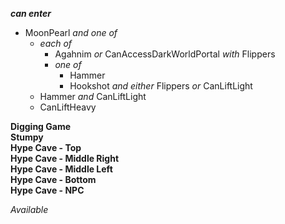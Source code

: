 ﻿***can enter***

- MoonPearl *and one of*
  - *each of*
    - Agahnim *or* CanAccessDarkWorldPortal *with* Flippers
    - *one of*
      - Hammer
      - Hookshot *and either* Flippers *or* CanLiftLight
  - Hammer *and* CanLiftLight
  - CanLiftHeavy

**Digging Game**  
**Stumpy**  
**Hype Cave - Top**  
**Hype Cave - Middle Right**  
**Hype Cave - Middle Left**  
**Hype Cave - Bottom**  
**Hype Cave - NPC**

*Available*
